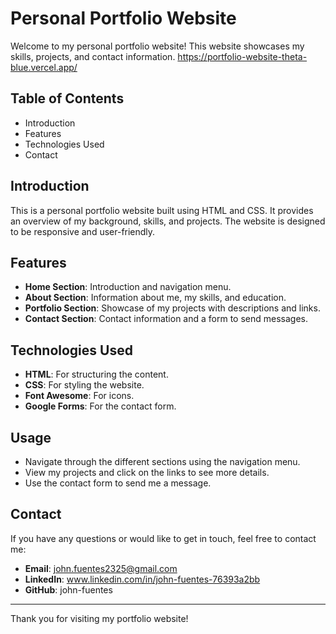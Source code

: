 # Personal Portfolio Website

Welcome to my personal portfolio website! This website showcases my skills, projects, and contact information.
https://portfolio-website-theta-blue.vercel.app/ 

## Table of Contents

- Introduction
- Features
- Technologies Used
- Contact

## Introduction

This is a personal portfolio website built using HTML and CSS. 
It provides an overview of my background, skills, and projects. The website is designed to be responsive and user-friendly.

## Features

- **Home Section**: Introduction and navigation menu.
- **About Section**: Information about me, my skills, and education.
- **Portfolio Section**: Showcase of my projects with descriptions and links.
- **Contact Section**: Contact information and a form to send messages.

## Technologies Used

- **HTML**: For structuring the content.
- **CSS**: For styling the website.
- **Font Awesome**: For icons.
- **Google Forms**: For the contact form.

## Usage

- Navigate through the different sections using the navigation menu.
- View my projects and click on the links to see more details.
- Use the contact form to send me a message.

## Contact

If you have any questions or would like to get in touch, feel free to contact me:

- **Email**: john.fuentes2325@gmail.com
- **LinkedIn**: www.linkedin.com/in/john-fuentes-76393a2bb
- **GitHub**: john-fuentes

---

Thank you for visiting my portfolio website!
